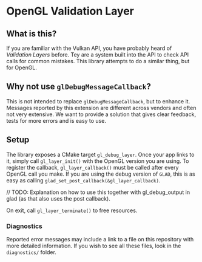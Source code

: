 # OpenGL Validation Layer

## What is this?

If you are familiar with the Vulkan API, you have probably heard of *Validation Layers* before. 
Tey are a system built into the API to check API calls for common mistakes. This library
attempts to do a similar thing, but for OpenGL.

## Why not use `glDebugMessageCallback`?

This is not intended to replace `glDebugMessageCallback`, but to enhance it. Messages reported
by this extension are different across vendors and often not very extensive. We want to provide
a solution that gives clear feedback, tests for more errors and is easy to use.

## Setup

The library exposes a CMake target `gl_debug_layer`. Once your app links to it, simply call
`gl_layer_init()` with the OpenGL version you are using. To register the callback,
`gl_layer_callback()` must be called after every OpenGL call you make. If you are using
the debug version of `GLAD`, this is as easy as calling `glad_set_post_callback(&gl_layer_callback)`.

// TODO: Explanation on how to use this together with gl_debug_output in glad (as that also
uses the post callback).

On exit, call `gl_layer_terminate()` to free resources.

### Diagnostics

Reported error messages may include a link to a file on this repository with more detailed
information. If you wish to see all these files, look in the `diagnostics/` folder.